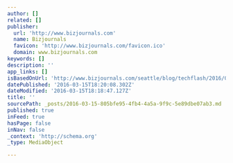 ```yaml
---
author: []
related: []
publisher:
  url: 'http://www.bizjournals.com'
  name: Bizjournals
  favicon: 'http://www.bizjournals.com/favicon.ico'
  domain: www.bizjournals.com
keywords: []
description: ''
app_links: []
isBasedOnUrl: 'http://www.bizjournals.com/seattle/blog/techflash/2016/03/seattle-traffic-is-so-bad-commuters-spend-an-extra.html?utm_source=feedburner&utm_medium=feed&utm_campaign=Feed%3A+bizj_seattle+%28Seattle+-+Puget+Sound+Business+Journal%29'
datePublished: '2016-03-15T18:20:08.302Z'
dateModified: '2016-03-15T18:18:47.127Z'
title: ''
sourcePath: _posts/2016-03-15-805bfe95-4fb4-4a5a-9f9c-5e89dbe07ab3.md
published: true
inFeed: true
hasPage: false
inNav: false
_context: 'http://schema.org'
_type: MediaObject

---
```

<article style=""></article>